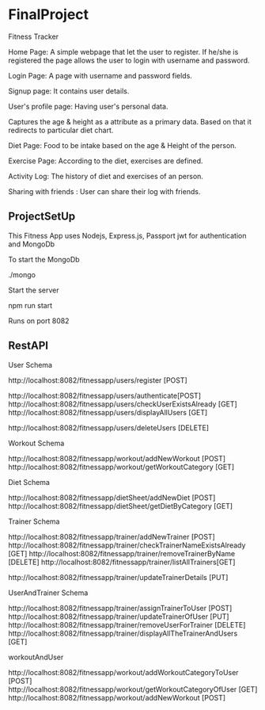# FinalProject
Fitness Tracker

Home Page:
 A simple webpage that let the user to register. If he/she is registered the page allows the user to login with username and password.

Login Page:
A page with username and password fields.

Signup page:
It contains user details.
 
User's profile page:
 Having user's personal data.

Captures the age & height as a attribute as a primary data. Based on that it redirects to particular diet chart.

Diet Page:
Food to be intake based on the age & Height of the person.

Exercise Page:
According to the diet, exercises are defined.

Activity Log:
The history of diet and exercises of an person.

Sharing with friends :
User can share their log with friends.


## ProjectSetUp

This Fitness App uses Nodejs, Express.js, Passport jwt for authentication and MongoDb

To start the MongoDb

./mongo

Start the server

npm run start

Runs on port 8082

## RestAPI

User Schema

http://localhost:8082/fitnessapp/users/register [POST]

http://localhost:8082/fitnessapp/users/authenticate[POST]
http://localhost:8082/fitnessapp/users/checkUserExistsAlready [GET]
http://localhost:8082/fitnessapp/users/displayAllUsers  [GET]

http://localhost:8082/fitnessapp/users/deleteUsers [DELETE]

Workout Schema

http://localhost:8082/fitnessapp/workout/addNewWorkout [POST]
http://localhost:8082/fitnessapp/workout/getWorkoutCategory [GET]


Diet Schema

http://localhost:8082/fitnessapp/dietSheet/addNewDiet  [POST]
http://localhost:8082/fitnessapp/dietSheet/getDietByCategory  [GET]

Trainer Schema

http://localhost:8082/fitnessapp/trainer/addNewTrainer [POST]
http://localhost:8082/fitnessapp/trainer/checkTrainerNameExistsAlready [GET]
http://localhost:8082/fitnessapp/trainer/removeTrainerByName [DELETE]
http://localhost:8082/fitnessapp/trainer/listAllTrainers[GET]

http://localhost:8082/fitnessapp/trainer/updateTrainerDetails [PUT]


UserAndTrainer Schema

http://localhost:8082/fitnessapp/trainer/assignTrainerToUser [POST]
http://localhost:8082/fitnessapp/trainer/updateTrainerOfUser [PUT]
http://localhost:8082/fitnessapp/trainer/removeUserForTrainer [DELETE]
http://localhost:8082/fitnessapp/trainer/displayAllTheTrainerAndUsers [GET]

workoutAndUser

http://localhost:8082/fitnessapp/workout/addWorkoutCategoryToUser  [POST]
http://localhost:8082/fitnessapp/workout/getWorkoutCategoryOfUser [GET]
http://localhost:8082/fitnessapp/workout/addNewWorkout [POST]




